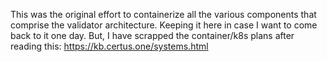 This was the original effort to containerize all the various components that comprise the validator architecture.  Keeping it here in case I want to come back to it one day.  But, I have scrapped the container/k8s plans after reading this:  https://kb.certus.one/systems.html 
